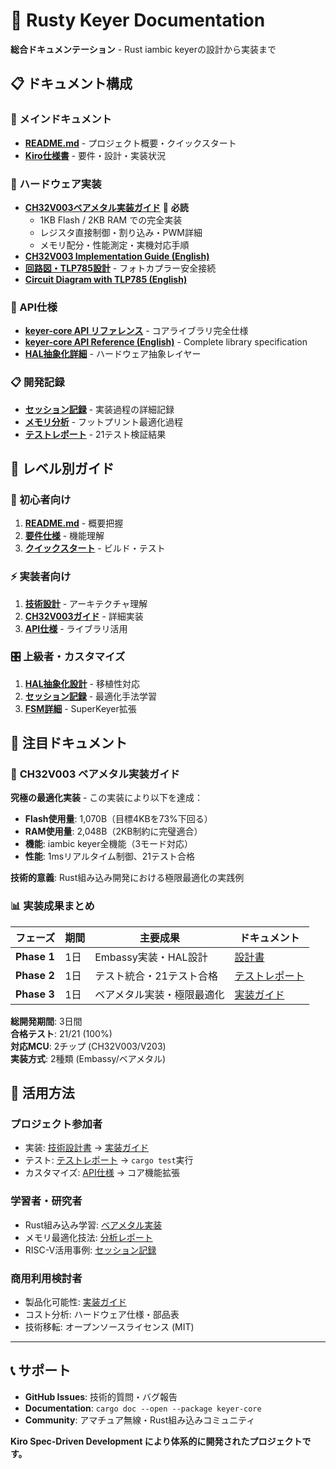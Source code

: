 # 📖 Rusty Keyer Documentation

**総合ドキュメンテーション** - Rust iambic keyerの設計から実装まで

## 📋 ドキュメント構成

### 🚀 メインドキュメント
- **[README.md](../README.md)** - プロジェクト概要・クイックスタート
- **[Kiro仕様書](../.kiro/specs/keyer-main/)** - 要件・設計・実装状況

### 🔌 ハードウェア実装
- **[CH32V003ベアメタル実装ガイド](hardware/CH32V003_BAREMENTAL_GUIDE.md)** 📍 **必読**
  - 1KB Flash / 2KB RAM での完全実装
  - レジスタ直接制御・割り込み・PWM詳細
  - メモリ配分・性能測定・実機対応手順
- **[CH32V003 Implementation Guide (English)](hardware/CH32V003_BAREMENTAL_GUIDE_EN.md)**
- **[回路図・TLP785設計](hardware/CH32V003_CIRCUIT_DIAGRAM.md)** - フォトカプラー安全接続
- **[Circuit Diagram with TLP785 (English)](hardware/CH32V003_CIRCUIT_DIAGRAM_EN.md)**

### 🦀 API仕様
- **[keyer-core API リファレンス](api/keyer-core-api.md)** - コアライブラリ完全仕様
- **[keyer-core API Reference (English)](api/keyer-core-api-en.md)** - Complete library specification
- **[HAL抽象化詳細](api/keyer-core-api.md#🔌-hardware-abstraction-layer-hal)** - ハードウェア抽象レイヤー

### 📋 開発記録
- **[セッション記録](archive/)** - 実装過程の詳細記録
- **[メモリ分析](archive/)** - フットプリント最適化過程
- **[テストレポート](archive/)** - 21テスト検証結果

## 🎯 レベル別ガイド

### 🔰 初心者向け
1. **[README.md](../README.md)** - 概要把握
2. **[要件仕様](../.kiro/specs/keyer-main/requirements.md)** - 機能理解  
3. **[クイックスタート](../README.md#🚀-クイックスタート)** - ビルド・テスト

### ⚡ 実装者向け
1. **[技術設計](../.kiro/specs/keyer-main/design.md)** - アーキテクチャ理解
2. **[CH32V003ガイド](hardware/CH32V003_BAREMENTAL_GUIDE.md)** - 詳細実装
3. **[API仕様](api/)** - ライブラリ活用

### 🎛️ 上級者・カスタマイズ
1. **[HAL抽象化設計](api/)** - 移植性対応
2. **[セッション記録](archive/)** - 最適化手法学習
3. **[FSM詳細](api/)** - SuperKeyer拡張

## 🌟 注目ドキュメント

### 📍 **CH32V003 ベアメタル実装ガイド**
**究極の最適化実装** - この実装により以下を達成：

- **Flash使用量**: 1,070B（目標4KBを73%下回る）
- **RAM使用量**: 2,048B（2KB制約に完璧適合）
- **機能**: iambic keyer全機能（3モード対応）
- **性能**: 1msリアルタイム制御、21テスト合格

**技術的意義**: Rust組み込み開発における極限最適化の実践例

### 📊 実装成果まとめ

| フェーズ | 期間 | 主要成果 | ドキュメント |
|----------|------|----------|------------|
| **Phase 1** | 1日 | Embassy実装・HAL設計 | [設計書](../.kiro/specs/keyer-main/design.md) |
| **Phase 2** | 1日 | テスト統合・21テスト合格 | [テストレポート](archive/) |  
| **Phase 3** | 1日 | ベアメタル実装・極限最適化 | [実装ガイド](hardware/CH32V003_BAREMENTAL_GUIDE.md) |

**総開発期間**: 3日間  
**合格テスト**: 21/21 (100%)  
**対応MCU**: 2チップ (CH32V003/V203)  
**実装方式**: 2種類 (Embassy/ベアメタル)

## 🔧 活用方法

### プロジェクト参加者
- 実装: [技術設計書](../.kiro/specs/keyer-main/design.md) → [実装ガイド](hardware/CH32V003_BAREMENTAL_GUIDE.md)
- テスト: [テストレポート](archive/) → `cargo test`実行
- カスタマイズ: [API仕様](api/) → コア機能拡張

### 学習者・研究者
- Rust組み込み学習: [ベアメタル実装](hardware/CH32V003_BAREMENTAL_GUIDE.md)
- メモリ最適化技法: [分析レポート](archive/)
- RISC-V活用事例: [セッション記録](archive/)

### 商用利用検討者
- 製品化可能性: [実装ガイド](hardware/CH32V003_BAREMENTAL_GUIDE.md#🚀-展開可能性)
- コスト分析: ハードウェア仕様・部品表
- 技術移転: オープンソースライセンス (MIT)

---

## 📞 サポート

- **GitHub Issues**: 技術的質問・バグ報告
- **Documentation**: `cargo doc --open --package keyer-core`
- **Community**: アマチュア無線・Rust組み込みコミュニティ

**Kiro Spec-Driven Development により体系的に開発されたプロジェクトです。**